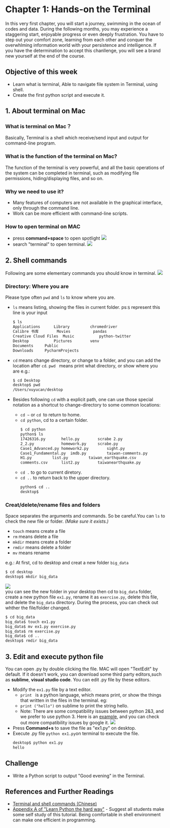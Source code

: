 # Chapter 1: Hands-on the Terminal

In this very first chapter, you will start a journey, swimming in the ocean of codes and data. During the following months, you may experience a staggering start, enjoyable progress or even deeply frustration. You have to step out your comfort zone, learning from each other and conquer the overwhlming information world with your persistence and intelligence. If you have the determination to accept this chanllenge, you will see a brand new yourself at the end of the course.

## Objective of this week

* Learn what is terminal, Able to navigate file system in Terminal, using shell.
* Create the first python script and execute it.

## 1. About terminal on Mac

### What is terminal on Mac？

Basically, Terminal is a shell which receive/send input and output for command-line program.

### What is the function of the terminal on Mac?

The function of the terminal is very powerful, and all the basic operations of the system can be completed in terminal, such as modifying file permissions, hiding/displaying files, and so on.

### Why we need to use it?

* Many features of computers are not available in the graphical interface, only through the command line.
* Work can be more efficient with command-line scripts.

### How to open terminal on MAC

* press **command+space** to open spotlight
![](/assets/terminal%20search%202018-07-20%20%E4%B8%8B%E5%8D%882.00.29.png)
* search "terminal" to open terminal.
![](/assets/terminal%20interface%202018-07-20%20%E4%B8%8B%E5%8D%882.01.53.png) 

## 2. Shell commands

Following are some elementary commands you should know in terminal.
![](/assets/terminal%20commands%202018-07-20%20%E4%B8%8B%E5%8D%882.48.27.png)

### Directory: Where you are 

Please type often `pwd` and `ls` to know where you are. 

* `ls` means listing, showing the files in current folder. ps:`$` represent this line is your input 

  ```bash
  $ ls
  Applications		Library			chromedriver
  Calibre 书库		Movies			pandas
  Creative Cloud Files	Music			python-twitter
  Desktop			Pictures		venv
  Documents		Public
  Downloads		PycharmProjects
  ```

* `cd` means change directory, or change to a folder, and you can add the location after `cd`.
  `pwd ` means print what directory, or show where you are
  e.g.:
    ```bash
    $ cd Desktop
    desktop$ pwd 
    /Users/xuyucan/desktop
    ```
* Besides following `cd` with a explicit path, one can use those special notation as a shortcut to change-directory to some common locations:
   * `cd ~` or `cd `to return to home.
   * `cd python`, cd to a certain folder.
      ```bash
      $ cd python
      python$ ls
      17426316.py		hello.py		scrabe 2.py
      2_2.py			homework.py		scrabe.py
      Case1_Advanced.py	homework2.py		sight.py
      Case1_Fundamental.py	imdb.py			taiwan-comments.py
      H1.py			list.py			taiwan_earthquake.csv
      comments.csv		list2.py		taiwanearthquake.py
      ```
  * `cd .` to go to current diretory.
  * `cd ..` to return back to the upper directory.
      ```bash
      python$ cd ..
      desktop$
      ```

### Creat/delete/rename files and folders 

Space separates the arguments and commands. So be careful.You can `ls` to check the new file or folder. *(Make sure it exists.)*

* `touch` means create a file
* `rm` means delete a file
* `mkdir` means create a folder
* `rmdir` means delete a folder
* `mv` means rename<br>

e.g.: At first, cd to desktop and creat a new folder `big_data`

  ```bash
  $ cd desktop
  desktop$ mkdir big_data
  ```

![](/assets/folder%202018-07-20%20%E4%B8%8B%E5%8D%884.25.42.png) <br>
you can see the new folder in your desktop
then cd to `big_data` folder, create a new python file `ex1.py`, rename it as `exercise.py`, delete this file, and delete the `big_data` directory. During the process, you can check out whther the file/folder changed.
  ```bash
  $ cd big_data
  big_data$ touch ex1.py
  big_data$ mv ex1.py exercise.py
  big_data$ rm exercise.py
  big_data$ cd ..
  desktop$ rmdir big_data
  ```

## 3. Edit and execute python file

You can open .py by double clicking the file. MAC will open "TextEdit" by default. If it doesn't work, you can download some third party editors,such as **sublime**, **visual studio code**. You can edit .py file by these editors.
* Modify the `ex1.py` file by a text editor.
   * `print ` is a python language, which means print, or show the things that written in the files in the terminal. eg:
   * `print ("hello")` on sublime to print the string hello.
   * Note: There are some compatibility issues between python 2&3, and we prefer to use python 3. Here is an [example](https://stackoverflow.com/questions/25445439/what-does-syntaxerror-missing-parentheses-in-call-to-print-mean-in-python), and you can check out more compatibility issues by google it.
  ![](/assets/sublime.png)<br>
* Press **Command+s** to save the file as "ex1.py" on desktop.
* Execute .py file
  `python ex1.py`on terminal to execute the file.
  ```bash
  desktop$ python ex1.py
  hello
  ```

## Challenge

* Write a Python script to output "Good evening" in the Terminal.

## References and Further Readings

* [Terminal and shell commands (Chinese)](https://carolhsu.gitbooks.io/django-girls-tutorial-traditional-chiness/content/intro_to_command_line/README.html)
* [Appendix A of "Learn Python the hard way"](https://learnpythonthehardway.org/python3/appendixa.html) - Suggest all students make some self study of this tutorial. Being comfortable in shell environment can make one efficient in programming. 
